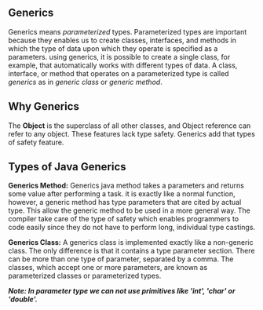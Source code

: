 ## Generics

Generics means _parameterized_ types. Parameterized types are important because they enables us to create classes, interfaces, and methods in which the type of data upon which they operate is specified as a parameters. using generics, it is possible to create a single class, for example, that automatically works with different types of data. A class, interface, or method that operates on a parameterized type is called _generics_ as in _generic class_ or _generic method_.

## Why Generics

The **Object** is the superclass of all other classes, and Object reference can refer to any object. These features lack type safety. Generics add that types of safety feature.

## Types of Java Generics

**Generics Method:** Generics java method takes a parameters and returns some value after performing a task. it is exactly like a normal function, however, a generic method has type parameters that are cited by actual type. This allow the generic method to be used in a more general way. The compiler take care of the type of safety which enables programmers to code easily since they do not have to perform long, individual type castings.

**Generics Class:** A generics class is implemented exactly like a non-generic class. The only difference is that it contains a type parameter section. There can be more than one type of parameter, separated by a comma. The classes, which accept one or more parameters, are known as parameterized classes or parameterized types.

**_Note: In parameter type we can not use primitives like 'int', 'char' or 'double'._**
